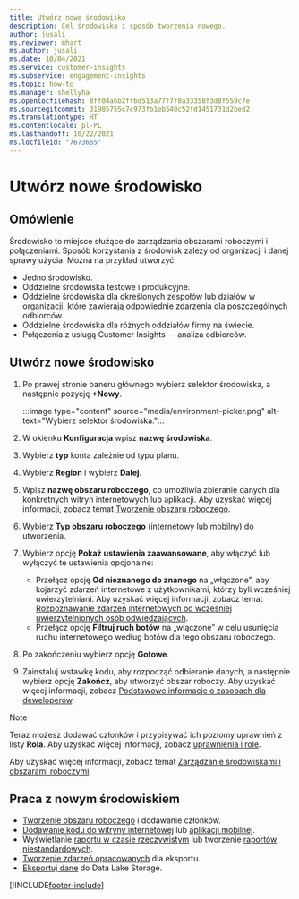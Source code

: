 ```yaml
---
title: Utwórz nowe środowisko
description: Cel środowiska i sposób tworzenia nowego.
author: jusali
ms.reviewer: mhart
ms.author: jusali
ms.date: 10/04/2021
ms.service: customer-insights
ms.subservice: engagement-insights
ms.topic: how-to
ms.manager: shellyha
ms.openlocfilehash: 8ff04a6b2ffbd513a77f7f8a33358f3d8f559c7e
ms.sourcegitcommit: 31985755c7c973fb1eb540c52fd1451731d2bed2
ms.translationtype: HT
ms.contentlocale: pl-PL
ms.lasthandoff: 10/22/2021
ms.locfileid: "7673655"
---
```

# <a name="create-a-new-environment"></a>Utwórz nowe środowisko 

## <a name="overview"></a>Omówienie

Środowisko to miejsce służące do zarządzania obszarami roboczymi i połączeniami. Sposób korzystania z środowisk zależy od organizacji i danej sprawy użycia. Można na przykład utworzyć:

- Jedno środowisko.
- Oddzielne środowiska testowe i produkcyjne.
- Oddzielne środowiska dla określonych zespołów lub działów w organizacji, które zawierają odpowiednie zdarzenia dla poszczególnych odbiorców.
- Oddzielne środowiska dla różnych oddziałów firmy na świecie.
- Połączenia z usługą Customer Insights — analiza odbiorców.

## <a name="create-a-new-environment"></a>Utwórz nowe środowisko

1. Po prawej stronie baneru głównego wybierz selektor środowiska, a następnie pozycję **+Nowy**.

   :::image type="content" source="media/environment-picker.png" alt-text="Wybierz selektor środowiska.":::

1. W okienku **Konfiguracja** wpisz **nazwę środowiska**.

1. Wybierz **typ** konta zależnie od typu planu.

1. Wybierz **Region** i wybierz **Dalej**. 

1. Wpisz **nazwę obszaru roboczego**, co umożliwia zbieranie danych dla konkretnych witryn internetowych lub aplikacji. Aby uzyskać więcej informacji, zobacz temat [Tworzenie obszaru roboczego](create-workspace.md).

1. Wybierz **Typ obszaru roboczego** (internetowy lub mobilny) do utworzenia. 

1. Wybierz opcję **Pokaż ustawienia zaawansowane**, aby włączyć lub wyłączyć te ustawienia opcjonalne:

   - Przełącz opcję **Od nieznanego do znanego** na „włączone”, aby kojarzyć zdarzeń internetowe z użytkownikami, którzy byli wcześniej uwierzytelniani. Aby uzyskać więcej informacji, zobacz temat [Rozpoznawanie zdarzeń internetowych od wcześniej uwierzytelnionych osób odwiedzających](unknown-to-known.md).
   - Przełącz opcję **Filtruj ruch botów** na „włączone” w celu usunięcia ruchu internetowego według botów dla tego obszaru roboczego. 

1. Po zakończeniu wybierz opcję **Gotowe**. 

1. Zainstaluj wstawkę kodu, aby rozpocząć odbieranie danych, a następnie wybierz opcję **Zakończ**, aby utworzyć obszar roboczy. Aby uzyskać więcej informacji, zobacz [Podstawowe informacje o zasobach dla deweloperów](developer-resources.md).

> [!NOTE]
> Teraz możesz dodawać członków i przypisywać ich poziomy uprawnień z listy **Rola**. Aby uzyskać więcej informacji, zobacz [uprawnienia i role](user-roles.md). 

Aby uzyskać więcej informacji, zobacz temat [Zarządzanie środowiskami i obszarami roboczymi](manage-environments-workspaces.md).

## <a name="work-with-your-new-environment"></a>Praca z nowym środowiskiem

- [Tworzenie obszaru roboczego](../engagement-insights/create-workspace.md) i dodawanie członków.
- [Dodawanie kodu do witryny internetowej](../engagement-insights/instrument-website.md) lub [aplikacji mobilnej](../engagement-insights/developer-resources.md#capture-events-from-mobile-apps).
- Wyświetlanie [raportu w czasie rzeczywistym](../engagement-insights/view-reports.md) lub tworzenie [raportów niestandardowych](../engagement-insights/custom-reports.md).
- [Tworzenie zdarzeń opracowanych](../engagement-insights/refined-events.md) dla eksportu.
- [Eksportuj dane](../engagement-insights/export-events.md) do Data Lake Storage.

[!INCLUDE[footer-include](../includes/footer-banner.md)]
